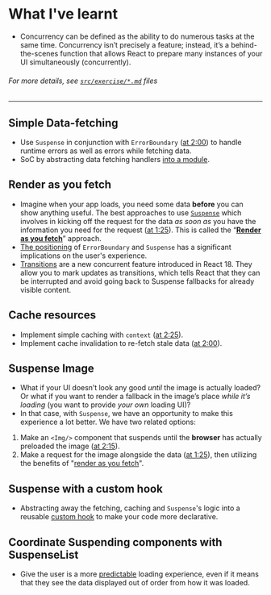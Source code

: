# What I've learnt
- Concurrency can be defined as the ability to do numerous tasks at the same time. Concurrency isn’t precisely a feature; instead, it’s a behind-the-scenes function that allows React to prepare many instances of your UI simultaneously (concurrently).
###### *For more details, see [`src/exercise/*.md`](https://github.com/HelpMe-Pls/react-suspense/tree/master/src/exercise) files*
-------------

## Simple Data-fetching
- Use `Suspense` in conjunction with `ErrorBoundary` ([at 2:00](https://epicreact.dev/modules/react-suspense/simple-data-fetching-extra-credit-solution-1)) to handle runtime errors as well as errors while fetching data. 
- SoC by abstracting data fetching handlers [into a module](https://epicreact.dev/modules/react-suspense/simple-data-fetching-extra-credit-solution-3).  


## Render as you fetch
- Imagine when your app loads, you need some data **before** you can show anything useful. The best approaches to use [`Suspense`](https://reactjs.org/docs/react-api.html#reactsuspense) which involves in kicking off the request for the data *as soon as* you have the information you need for the request ([at 1:25](https://epicreact.dev/modules/react-suspense/suspense-image-extra-credit-solution-2)). This is called the “[**Render as you fetch**](https://github.com/HelpMe-Pls/react-suspense/blob/master/src/examples/fetch-approaches/render-as-you-fetch.js)” approach.
- [The positioning](https://epicreact.dev/modules/react-suspense/render-as-you-fetch-extra-credit-solution-1) of `ErrorBoundary` and `Suspense` has a significant implications on the user's experience.
- [Transitions](https://reactjs.org/blog/2022/03/29/react-v18.html#new-feature-transitions) are a new concurrent feature introduced in React 18. They allow you to mark updates as transitions, which tells React that they can be interrupted and avoid going back to Suspense fallbacks for already visible content.

## Cache resources
- Implement simple caching with `context` ([at 2:25](https://epicreact.dev/modules/react-suspense/cache-resources-extra-credit-solution-2)). 
- Implement cache invalidation to re-fetch stale data ([at 2:00](https://epicreact.dev/modules/react-suspense/cache-resources-extra-credit-solution-3)).

## Suspense Image
- What if your UI doesn’t look any good *until* the image is actually loaded? Or what if you want to render a fallback in the image’s place *while it’s loading* (you want to provide *your own* loading UI)?
- In that case, with `Suspense`, we have an opportunity to make this experience a lot better. We have two related options:
1. Make an `<Img/>` component that suspends until the **browser** has actually preloaded the image ([at 2:15](https://epicreact.dev/modules/react-suspense/suspense-image-solution)).
2. Make a request for the image alongside the data ([at 1:25](https://epicreact.dev/modules/react-suspense/suspense-image-extra-credit-solution-1)), then utilizing the benefits of "[render as you fetch](https://epicreact.dev/modules/react-suspense/suspense-image-extra-credit-solution-2)".

## Suspense with a custom hook
- Abstracting away the fetching, caching and `Suspense`'s logic into a reusable [custom hook](https://epicreact.dev/modules/react-suspense/suspense-with-a-custom-hook-extra-credit-solution-1) to make your code more declarative.

## Coordinate Suspending components with SuspenseList
- Give the user is a more [predictable](https://epicreact.dev/modules/react-suspense/coordinate-suspending-components-with-suspenselist-solution) loading experience, even if it means that they see the data displayed out of order from how it was loaded.

